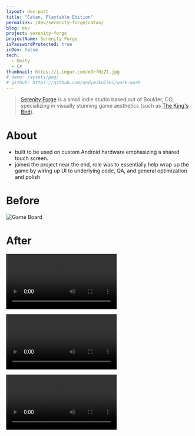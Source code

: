 ```yaml
---
layout: dev-post
title: "Catan, Playtable Edition"
permalink: /dev/serenity-forge/catan/
blog: dev
project: serenity-forge
projectName: Serenity Forge
isPasswordProtected: true
inDev: false
tech:
  - Unity
  - C#
thumbnail: https://i.imgur.com/oDrfHzZl.jpg
# demo: /assets/peg/
# github: https://github.com/andymikulski/work-work
---
```



>[Serenity Forge](https://serenityforge.com/) is a small indie studio based out of Boulder, CO, specializing in visually stunning game aesthetics (such as [The King's Bird](https://store.steampowered.com/app/812550/The_Kings_Bird/)).

# About

- built to be used on custom Android hardware emphasizing a shared touch screen.
- joined the project near the end, role was to essentially help wrap up the game by wiring up UI to underlying code, QA, and general optimization and polish

# Before
![Game Board](https://i.imgur.com/YUYb8p3.jpg)


# After

<video src="https://i.imgur.com/oDrfHzZ.mp4" loop controls ></video>

<video src="https://i.imgur.com/beah5JI.mp4" loop controls ></video>

<video src="https://i.imgur.com/dNleOre.mp4" loop controls ></video>